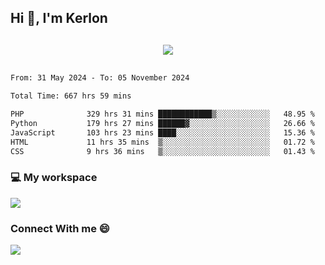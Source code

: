 ## Hi 👋, I'm Kerlon

<p align="center" style="margin: 30px;">
 
 <img src="https://skillicons.dev/icons?i=html,css,bootstrap,js,nodejs,jquery,python,flask,php,mysql,lua,sqlite,firebase">


</p>
<!--START_SECTION:waka-->

```txt
From: 31 May 2024 - To: 05 November 2024

Total Time: 667 hrs 59 mins

PHP              329 hrs 31 mins ████████████▒░░░░░░░░░░░░   48.95 %
Python           179 hrs 27 mins ██████▓░░░░░░░░░░░░░░░░░░   26.66 %
JavaScript       103 hrs 23 mins ████░░░░░░░░░░░░░░░░░░░░░   15.36 %
HTML             11 hrs 35 mins  ▒░░░░░░░░░░░░░░░░░░░░░░░░   01.72 %
CSS              9 hrs 36 mins   ▒░░░░░░░░░░░░░░░░░░░░░░░░   01.43 %
```

<!--END_SECTION:waka-->


<p align="center">
 <h3>💻 My workspace</h3>
    <img src="https://skillicons.dev/icons?i=mint" />
</p>

<p align="center">
 <h3>Connect With me 😄</h3> 
    <a href="https://www.linkedin.com/in/kerlon-fernandes"><img src="https://skillicons.dev/icons?i=linkedin" />
  </a>
</p>




